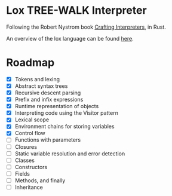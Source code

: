 # Lox TREE-WALK Interpreter

Following the Robert Nystrom book [Crafting Interpreters](http://www.craftinginterpreters.com/), in Rust.

An overview of the lox language can be found [here](http://www.craftinginterpreters.com/the-lox-language.html).

# Roadmap
- [X] Tokens and lexing
- [X] Abstract syntax trees
- [X] Recursive descent parsing
- [X] Prefix and infix expressions
- [X] Runtime representation of objects
- [X] Interpreting code using the Visitor pattern
- [X] Lexical scope
- [X] Environment chains for storing variables
- [X] Control flow
- [ ] Functions with parameters
- [ ] Closures
- [ ] Static variable resolution and error detection
- [ ] Classes
- [ ] Constructors
- [ ] Fields
- [ ] Methods, and finally
- [ ] Inheritance
